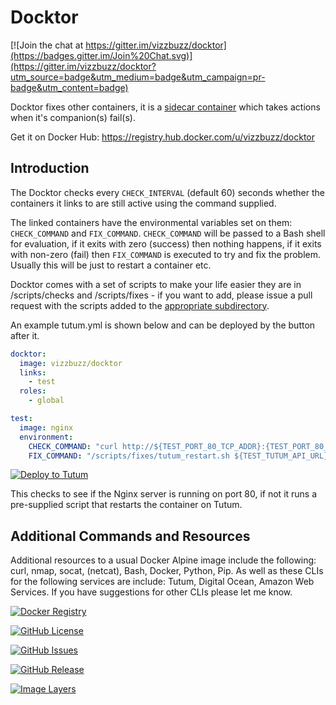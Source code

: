 # Docktor

[![Join the chat at https://gitter.im/vizzbuzz/docktor](https://badges.gitter.im/Join%20Chat.svg)](https://gitter.im/vizzbuzz/docktor?utm_source=badge&utm_medium=badge&utm_campaign=pr-badge&utm_content=badge)

Docktor fixes other containers, it is a [sidecar container](http://techblog.netflix.com/2014/11/prana-sidecar-for-your-netflix-paas.html) which takes actions when it's companion(s) fail(s).

Get it on Docker Hub: https://registry.hub.docker.com/u/vizzbuzz/docktor

## Introduction

The Docktor checks every `CHECK_INTERVAL` (default 60) seconds whether the containers it links to are still active using the command supplied.

The linked containers have the environmental variables set on them: `CHECK_COMMAND` and `FIX_COMMAND`. `CHECK_COMMAND` will be passed to a Bash shell for evaluation, if it exits with zero (success) then nothing happens, if it exits with non-zero (fail) then `FIX_COMMAND` is executed to try and fix the problem. Usually this will be just to restart a container etc.

Docktor comes with a set of scripts to make your life easier they are in /scripts/checks and /scripts/fixes - if you want to add, please issue a pull request with the scripts added to the [appropriate subdirectory](https://github.com/vizzbuzz/docktor/tree/master/root/scripts).

An example tutum.yml is shown below and can be deployed by the button after it.

```yaml
docktor:
  image: vizzbuzz/docktor
  links:
    - test
  roles:
    - global

test:
  image: nginx
  environment:
    CHECK_COMMAND: "curl http://${TEST_PORT_80_TCP_ADDR}:{TEST_PORT_80_TCP_PORT} | grep nginx.com"
    FIX_COMMAND: "/scripts/fixes/tutum_restart.sh ${TEST_TUTUM_API_URL}"
```

[![Deploy to Tutum](https://s.tutum.co/deploy-to-tutum.svg)](https://dashboard.tutum.co/stack/deploy/)

This checks to see if the Nginx server is running on port 80, if not it runs a pre-supplied script that restarts the container on Tutum.

## Additional Commands and Resources

Additional resources to a usual Docker Alpine image include the following: curl, nmap, socat, (netcat), Bash, Docker, Python, Pip. As well as these CLIs for the following services are include: Tutum, Digital Ocean, Amazon Web Services. If you have suggestions for other CLIs please let me know.


[![Docker Registry](https://img.shields.io/docker/pulls/vizzbuzz/docktor.svg)](https://registry.hub.docker.com/u/vizzbuzz/docktor)

[![GitHub License](https://img.shields.io/github/license/vizzbuzz/docktor.svg)](https://raw.githubusercontent.com/vizzbuzz/docktor/master/LICENSE)

[![GitHub Issues](https://img.shields.io/github/issues/vizzbuzz/docktor.svg)](https://github.com/vizzbuzz/docktor/issues)
    
[![GitHub Release](https://img.shields.io/github/release/vizzbuzz/docktor.svg)](https://github.com/vizzbuzz/docktor)

[![Image Layers](https://badge.imagelayers.io/vizzbuzz/docktor.svg)](https://imagelayers.io/?images=vizzbuzz/docktor:latest 'Get your own badge on imagelayers.io') 


